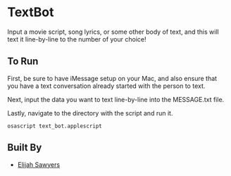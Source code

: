 # TextBot
Input a movie script, song lyrics, or some other body of text, and this will text it line-by-line to the number of your choice!

## To Run

First, be sure to have iMessage setup on your Mac, and also ensure that you have a text conversation already started with the person to text.

Next, input the data you want to text line-by-line into the MESSAGE.txt file.

Lastly, navigate to the directory with the script and run it.

```
osascript text_bot.applescript
```

## Built By
* [Elijah Sawyers](https://github.com/elijahsawyers/)
